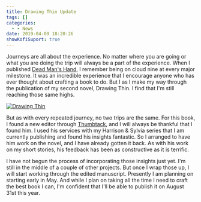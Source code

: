```yaml
---
title: Drawing Thin Update
tags: []
categories:
  - - News
date: 2019-04-09 18:20:26
showKofiSuport: true
---
```


Journeys are all about the experience. No matter where you are going or what you are doing the trip will always be a part of the experience. When I published [Dead Man's Hand](https://www.stevenmeehan.com/writing/forgers/dead-mans-hand/), I remember being on cloud nine at every major milestone. <!-- more -->It was an incredible experience that I encourage anyone who has ever thought about crafting a book to do. But I as I make my way through the publication of my second novel, Drawing Thin. I find that I'm still reaching those same highs.<div class="embedded-image-left">[![Drawing Thin](/writing/forgers/drawing-thin/drawing-thin.jpg "Drawing Thin")](/writing/forgers/drawing-thin)</div>

But as with every repeated journey, no two trips are the same. For this book, I found a new editor through [Thumbtack](https://www.thumbtack.com/), and I will always be thankful that I found him. I used his services with my Harrison & Sylvia series that I am currently publishing and found his insights fantastic. So I arranged to have him work on the novel, and I have already gotten it back. As with his work on my short stories, his feedback has been as constructive as it is terrific.

I have not begun the process of incorporating those insights just yet. I'm still in the middle of a couple of other projects. But once I wrap those up, I will start working through the edited manuscript. Presently I am planning on starting early in May. And while I plan on taking all the time I need to craft the best book I can, I'm confident that I'll be able to publish it on August 31st this year.